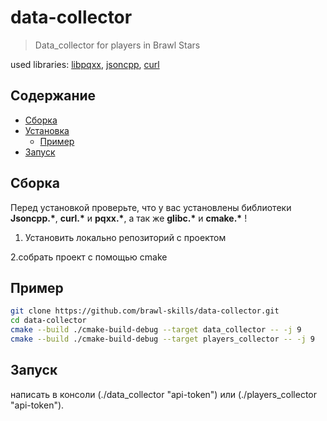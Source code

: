 # data-collector
>Data_collector for players in Brawl Stars

used libraries: [libpqxx](http://pqxx.org/development/libpqxx/), [jsoncpp](https://github.com/open-source-parsers/jsoncpp), [curl](https://github.com/curl/curl)

## Содержание

- [Сборка](#сборка)
- [Установка](#установка)
  - [Пример](#пример)
- [Запуск](#запуск)
 
  

## Сборка

Перед установкой проверьте, что у вас установлены библиотеки **Jsoncpp.\***, **curl.\*** и **pqxx.\***, а так же  **glibc.\*** и **cmake.\*** !

1. Установить локально репозиторий с проектом 

2.собрать проект с помощью cmake 

## Пример

```bash
git clone https://github.com/brawl-skills/data-collector.git
cd data-collector
cmake --build ./cmake-build-debug --target data_collector -- -j 9
cmake --build ./cmake-build-debug --target players_collector -- -j 9
```

## Запуск
написать в консоли (./data_collector "api-token") или (./players_collector "api-token").
